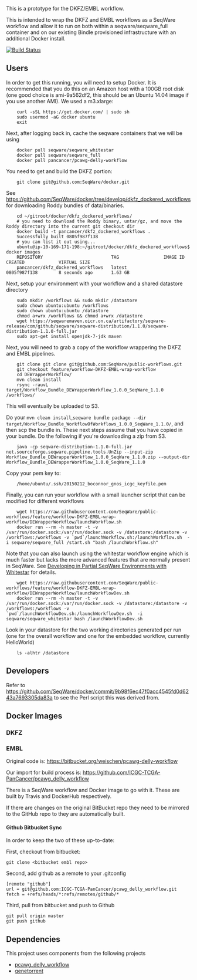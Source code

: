 This is a prototype for the DKFZ/EMBL workflow. 

This is intended to wrap the DKFZ and EMBL workflows as a SeqWare workflow and allow it to run on both within a seqware/seqware\_full container and on our existing Bindle provisioned infrastructure with an additional Docker install. 

[![Build Status](https://travis-ci.org/SeqWare/public-workflows.svg?branch=develop)](https://travis-ci.org/SeqWare/public-workflows)

## Users

In order to get this running, you will need to setup Docker. It is recommended that you do this on an Amazon host with a 100GB root disk (one good choice is ami-9a562df2, this should be an Ubuntu 14.04 image if you use another AMI). We used a m3.xlarge:

        curl -sSL https://get.docker.com/ | sudo sh
        sudo usermod -aG docker ubuntu
        exit

Next, after logging back in, cache the seqware containers that we will be using 

        docker pull seqware/seqware_whitestar
        docker pull seqware/seqware_full
        docker pull pancancer/pcawg-delly-workflow
        
You need to get and build the DKFZ portion:

        git clone git@github.com:SeqWare/docker.git

See https://github.com/SeqWare/docker/tree/develop/dkfz_dockered_workflows for downloading Roddy bundles of data/binaries.

        cd ~/gitroot/docker/dkfz_dockered_workflows/
        # you need to download the Roddy binary, untar/gz, and move the Roddy directory into the current git checkout dir
        docker build -t pancancer/dkfz_dockered_workflows .
        Successfully built 0805f987f138
        # you can list it out using...
        ubuntu@ip-10-169-171-198:~/gitroot/docker/dkfz_dockered_workflows$ docker images
        REPOSITORY                          TAG                 IMAGE ID            CREATED             VIRTUAL SIZE
        pancancer/dkfz_dockered_workflows   latest              0805f987f138        8 seconds ago       1.63 GB

Next, setup your environment with your workflow and a shared datastore directory

        sudo mkdir /workflows && sudo mkdir /datastore
        sudo chown ubuntu:ubuntu /workflows
        sudo chown ubuntu:ubuntu /datastore
        chmod a+wrx /workflows && chmod a+wrx /datastore
        wget https://seqwaremaven.oicr.on.ca/artifactory/seqware-release/com/github/seqware/seqware-distribution/1.1.0/seqware-distribution-1.1.0-full.jar
        sudo apt-get install openjdk-7-jdk maven

Next, you will need to grab a copy of the workflow wrappering the DKFZ and EMBL pipelines.

        git clone git clone git@github.com:SeqWare/public-workflows.git
        git checkout feature/workflow-DKFZ-EMBL-wrap-workflow
        cd DEWrapperWorkflow/
        mvn clean install
        rsync -rauvL target/Workflow_Bundle_DEWrapperWorkflow_1.0.0_SeqWare_1.1.0 /workflows/

This will eventually be uploaded to S3.

Do your `mvn clean install`,`seqware bundle package --dir target/Workflow_Bundle_WorkflowOfWorkflows_1.0.0_SeqWare_1.1.0/`, and then scp the bundle in. These next steps assume that you have copied in your bundle. Do the following if you're downloading a zip from S3.

        java -cp seqware-distribution-1.1.0-full.jar net.sourceforge.seqware.pipeline.tools.UnZip --input-zip Workflow_Bundle_DEWrapperWorkflow_1.0.0_SeqWare_1.1.0.zip --output-dir Workflow_Bundle_DEWrapperWorkflow_1.0.0_SeqWare_1.1.0

Copy your pem key to:

        /home/ubuntu/.ssh/20150212_boconnor_gnos_icgc_keyfile.pem

Finally, you can run your workflow with a small launcher script that can be modified for different workflows

        wget https://raw.githubusercontent.com/SeqWare/public-workflows/feature/workflow-DKFZ-EMBL-wrap-workflow/DEWrapperWorkflow/launchWorkflow.sh
        docker run --rm -h master -t -v /var/run/docker.sock:/var/run/docker.sock -v /datastore:/datastore -v /workflows:/workflows -v `pwd`/launchWorkflow.sh:/launchWorkflow.sh  -i seqware/seqware_full /start.sh "bash /launchWorkflow.sh"        
        
Note that you can also launch using the whitestar workflow engine which is much faster but lacks the more advanced features that are normally present in SeqWare. See [Developing in Partial SeqWare Environments with Whitestar](https://seqware.github.io/docs/6-pipeline/partial_environments/) for details. 

        wget https://raw.githubusercontent.com/SeqWare/public-workflows/feature/workflow-DKFZ-EMBL-wrap-workflow/DEWrapperWorkflow/launchWorkflowDev.sh
        docker run --rm -h master -t -v /var/run/docker.sock:/var/run/docker.sock -v /datastore:/datastore -v /workflows:/workflows -v `pwd`/launchWorkflowDev.sh:/launchWorkflowDev.sh  -i seqware/seqware_whitestar bash /launchWorkflowDev.sh

Look in your datastore for the two working directories generated per run (one for the overall workflow and one for the embedded workflow, currently HelloWorld)

        ls -alhtr /datastore

## Developers

Refer to https://github.com/SeqWare/docker/commit/9b98f6ec47f0acc4545fd0d6243a7693305da83a to see the Perl script this was derived from. 

## Docker Images

### DKFZ



### EMBL

Original code is: https://bitbucket.org/weischen/pcawg-delly-workflow

Our import for build process is: https://github.com/ICGC-TCGA-PanCancer/pcawg_delly_workflow

There is a SeqWare workflow and Docker image to go with it.  These are built by Travis and DockerHub respectively.

If there are changes on the original BitBucket repo they need to be mirrored to the GitHub repo to they are automatically built.

#### Github Bitbucket Sync

In order to keep the two of these up-to-date:

First, checkout from bitbucket:

    git clone <bitbucket embl repo>
    
Second, add github as a remote to your .gitconfig

    [remote "github"]
    url = git@github.com:ICGC-TCGA-PanCancer/pcawg_delly_workflow.git
    fetch = +refs/heads/*:refs/remotes/github/*
    
Third, pull from bitbucket and push to Github

    git pull origin master
    git push github

## Dependencies

This project uses components from the following projects

* [pcawg_delly_workflow](https://github.com/ICGC-TCGA-PanCancer/pcawg_delly_workflow)
* [genetorrent](https://cghub.ucsc.edu/software/downloads.html)
